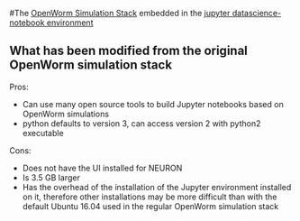 #The [OpenWorm Simulation Stack](http://github.com/openworm/openworm) embedded in the [jupyter datascience-notebook environment](https://github.com/jupyter/docker-stacks/tree/master/datascience-notebook)

What has been modified from the original OpenWorm simulation stack
------------------------------------------------------------------
Pros:
* Can use many open source tools to build Jupyter notebooks based on OpenWorm simulations
* python defaults to version 3, can access version 2 with python2 executable

Cons: 
* Does not have the UI installed for NEURON
* Is 3.5 GB larger
* Has the overhead of the installation of the Jupyter environment installed on it, therefore other installations may be more difficult than with the default Ubuntu 16.04 used in the regular OpenWorm simulation stack
